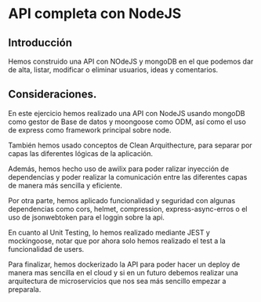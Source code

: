 # API completa con NodeJS

## Introducción

Hemos construido una API con NOdeJS y mongoDB en el que podemos dar de alta, listar, modificar o eliminar usuarios, ideas y comentarios.

## Consideraciones.

En este ejercicio hemos realizado una API con NodeJS usando mongoDB como gestor de Base de datos y moongoose como ODM, así como el uso de express como framework principal sobre node.

También hemos usado conceptos de Clean Arquithecture, para separar por capas las diferentes lógicas de la aplicación.

Además, hemos hecho uso de awilix para poder ralizar inyección de dependencias y poder realizar la comunicación entre las diferentes capas de manera más sencilla y eficiente.

Por otra parte, hemos aplicado funcionalidad y seguridad con algunas dependencias como cors, helmet, compression, express-async-erros o el uso de jsonwebtoken para el loggin sobre la api.

En cuanto al Unit Testing, lo hemos realizado mediante JEST y mockingoose, notar que por ahora solo hemos realizado el test a la funcionalidad de users.

Para finalizar, hemos dockerizado la API para poder hacer un deploy de manera mas sencilla en el cloud y si en un futuro debemos realizar una arquitectura de microservicios que nos sea más sencillo empezar a preparala.




